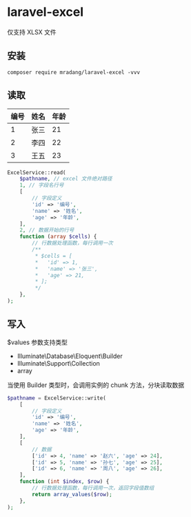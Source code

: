 # laravel-excel

仅支持 XLSX 文件

## 安装

```shell
composer require mradang/laravel-excel -vvv
```

## 读取

|编号|姓名|年龄|
|---|---|---|
|1|张三|21|
|2|李四|22|
|3|王五|23|

```php
ExcelService::read(
    $pathname, // excel 文件绝对路径
    1, // 字段名行号
    [
        // 字段定义
        'id' => '编号',
        'name' => '姓名',
        'age' => '年龄',
    ],
    2, // 数据开始的行号
    function (array $cells) {
        // 行数据处理函数，每行调用一次
        /**
         * $cells = [
         *   'id' => 1,
         *   'name' => '张三',
         *   'age' => 21,
         * ];
         */
    },
);
```

## 写入

$values 参数支持类型

- Illuminate\Database\Eloquent\Builder
- Illuminate\Support\Collection
- array

当使用 Builder 类型时，会调用实例的 chunk 方法，分块读取数据

```php
$pathname = ExcelService::write(
    [
        // 字段定义
        'id' => '编号',
        'name' => '姓名',
        'age' => '年龄',
    ],
    [
        // 数据
        ['id' => 4, 'name' => '赵六', 'age' => 24],
        ['id' => 5, 'name' => '孙七', 'age' => 25],
        ['id' => 6, 'name' => '周八', 'age' => 26],
    ],
    function (int $index, $row) {
        // 行数据处理函数，每行调用一次，返回字段值数组
        return array_values($row);
    },
);

```